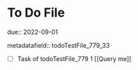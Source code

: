 # To Do File

due:: 2022-09-01

metadatafield:: todoTestFile_779_33

- [ ] Task of todoTestFile_779 1 [[Query me]]
